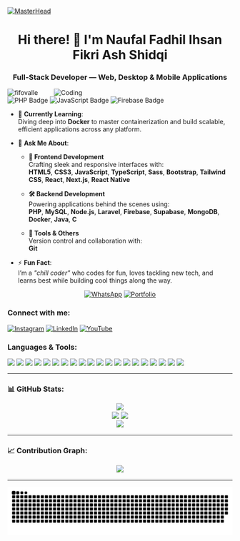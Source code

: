 [![MasterHead](https://repository-images.githubusercontent.com/588181932/e36ec678-7984-4cdd-8e4c-a3932772ff8e)](https://instagram.com/fif_ovalle)

<h1 align="center">Hi there! 👋 I'm Naufal Fadhil Ihsan Fikri Ash Shidqi</h1>
<h3 align="center">Full-Stack Developer — Web, Desktop & Mobile Applications</h3>

<img align="right" alt="Coding" width="400" src="https://user-images.githubusercontent.com/74038190/235224431-e8c8c12e-6826-47f1-89fb-2ddad83b3abf.gif">

<p align="left">
  <img src="https://komarev.com/ghpvc/?username=fifovalle&label=Profile%20Views&color=blueviolet&style=plastic" alt="fifovalle" />
  <img src="https://img.shields.io/badge/Code-PHP-blue" alt="PHP Badge" />
  <img src="https://img.shields.io/badge/Code-JavaScript-yellow" alt="JavaScript Badge" />
  <img src="https://img.shields.io/badge/Platform-Firebase-orange" alt="Firebase Badge" />
</p>

- 🌱 **Currently Learning**:  
Diving deep into **Docker** to master containerization and build scalable, efficient applications across any platform.

- 💬 **Ask Me About**:  

  - **🎨 Frontend Development**  
Crafting sleek and responsive interfaces with:  
**HTML5**, **CSS3**, **JavaScript**, **TypeScript**, **Sass**, **Bootstrap**, **Tailwind CSS**, **React**, **Next.js**, **React Native**

  - **🛠️ Backend Development**  
Powering applications behind the scenes using:  
**PHP**, **MySQL**, **Node.js**, **Laravel**, **Firebase**, **Supabase**, **MongoDB**, **Docker**, **Java**, **C**

  - **🧰 Tools & Others**  
Version control and collaboration with:  
**Git**

- ⚡ **Fun Fact**:  
I’m a *"chill coder"* who codes for fun, loves tackling new tech, and learns best while building cool things along the way.  

<p align="center">
  <a href="https://wa.me/+6282318334287" target="_blank"><img src="https://img.shields.io/badge/Contact-WhatsApp-green?style=for-the-badge&logo=whatsapp" alt="WhatsApp" /></a>
  <a href="https://naufal-fifa.vercel.app/" target="_blank"><img src="https://img.shields.io/badge/My%20Portfolio-Website-orange?style=for-the-badge&logo=github" alt="Portfolio" /></a>
</p>

<h3 align="left">Connect with me:</h3>
<p align="left">
  <a href="https://instagram.com/fif_ovalle" target="blank"><img src="https://user-images.githubusercontent.com/74038190/235294013-a33e5c43-a01c-43f6-b44d-a406d8b4ab75.gif" alt="Instagram" height="40" /></a>
  <a href="https://www.linkedin.com/in/naufal-fifa/" target="blank"><img src="https://user-images.githubusercontent.com/74038190/235294012-0a55e343-37ad-4b0f-924f-c8431d9d2483.gif" alt="LinkedIn" height="40" /></a>
  <a href="https://www.youtube.com/@zonadeveloper" target="blank"><img src="https://user-images.githubusercontent.com/74038190/235294007-de441046-823e-4eff-89bf-d4df52858b65.gif" alt="YouTube" height="40" /></a>
</p>

<h3 align="left">Languages & Tools:</h3>
<div align="left">
  <img src="https://skillicons.dev/icons?i=ts" height="40" />
  <img src="https://skillicons.dev/icons?i=js" height="40" />
  <img src="https://skillicons.dev/icons?i=react" height="40" />
  <img src="https://skillicons.dev/icons?i=nextjs" height="40" />
  <img src="https://skillicons.dev/icons?i=sass" height="40" />
  <img src="https://skillicons.dev/icons?i=html" height="40" />
  <img src="https://skillicons.dev/icons?i=css" height="40" />
  <img src="https://skillicons.dev/icons?i=tailwind" height="40" />
  <img src="https://skillicons.dev/icons?i=bootstrap" height="40" />
  <img src="https://skillicons.dev/icons?i=git" height="40" />
  <img src="https://skillicons.dev/icons?i=c" height="40" />
  <img src="https://skillicons.dev/icons?i=laravel" height="40" />
  <img src="https://skillicons.dev/icons?i=supabase" height="40" />
  <img src="https://skillicons.dev/icons?i=docker" height="40" />
  <img src="https://skillicons.dev/icons?i=java" height="40" />
  <img src="https://skillicons.dev/icons?i=firebase" height="40" />
  <img src="https://skillicons.dev/icons?i=php" height="40" />
  <img src="https://skillicons.dev/icons?i=mysql" height="40" />
  <img src="https://skillicons.dev/icons?i=nodejs" height="40" />
  <img src="https://skillicons.dev/icons?i=mongodb" height="40" />
</div>

---

### 📊 GitHub Stats:
<div align="center">
  <img src="https://github-profile-trophy.vercel.app/?username=fifovalle&theme=dracula&margin-w=8&margin-h=8&column=-1" />
  <br />
  <img src="https://github-readme-stats.vercel.app/api?username=fifovalle&show_icons=true&theme=dracula&hide_border=true" />
  <img src="https://github-readme-stats.vercel.app/api/top-langs?username=fifovalle&locale=en&layout=compact&theme=dracula&hide_border=true" />
  <br />
  <img src="https://streak-stats.demolab.com?user=fifovalle&theme=dracula&hide_border=true" />
</div>

---

### 📈 Contribution Graph:
<div align="center">
  <img src="https://github-readme-activity-graph.vercel.app/graph?username=fifovalle&theme=react-dark&area=true&hide_border=true" />
</div>

---

<div align="center">
  <img src="https://raw.githubusercontent.com/fifovalle/fifovalle/output/snake.svg" alt="Snake Game" />
</div>
